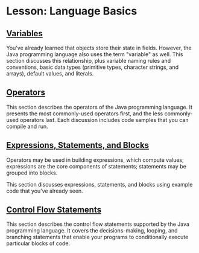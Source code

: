 <h1>Lesson: Language Basics</h1>
<p>
 
<h2>
<a class="TutorialLink" target="_top" href="variables.html">Variables</a></h2>

You've already learned that objects store their state in fields. However, the Java 
programming language also uses the term "variable" as well. This section discusses 
this relationship, plus variable naming rules and conventions, 
basic data types (primitive types, character strings, and arrays), default values, and literals.



<h2>
<a class="TutorialLink" target="_top" href="operators.html">Operators</a></h2>

This section describes the operators of the Java programming language. It presents the most
commonly-used operators first, and the less commonly-used operators last. Each discussion 
includes code samples that you can compile and run.





<h2>
<a class="TutorialLink" target="_top" href="expressions.html">Expressions, Statements, and Blocks</a></h2>


  Operators may be used in building expressions, which compute values; expressions are the core components of statements; statements may be grouped into blocks.
 
This section discusses expressions, statements, and blocks using example code that you've already 
seen.


<h2>
<a class="TutorialLink" target="_top" href="flow.html">Control Flow Statements</a></h2>

This section describes the control flow statements supported by the Java programming language.
It covers the decisions-making, looping, and branching statements that enable your programs to conditionally
execute particular blocks of code.

</p>
